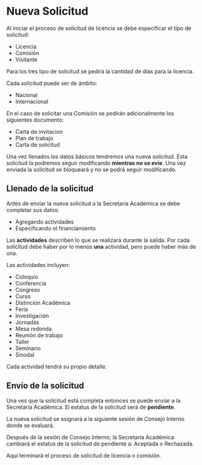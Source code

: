 Nueva Solicitud
===============

Al iniciar el proceso de solicitud de licencia se debe especificar el típo de solicitud:

- Licencia
- Comisión
- Visitante

Para los tres tipo de solicitud se pedirá la cantidad de días para la licencia.

Cada solicitud puede ser de ámbito:

- Nacional
- Internacional

En el caso de solicitar una Comisión se pedirán adicionalmente los siguientes documento:

- Carta de invitacion
- Plan de trabajo
- Carta de solicitud

Una vez llenados los datos básicos tendremos una nueva solicitud. Esta solicitud la podremos seguir modificando **mientras no se evíe**. 
Una vez enviada la solicitud se bloqueará y no se podrá seguir modificando.

Llenado de la solicitud
------------------------

Antes de enviar la nueva solicitud a la Secretaría Académica se debe completar sus datos:

- Agregando actividades
- Especificando el financiamiento

Las **actividades** describen lo que se realizará durante la salida. Por cada solicitud debe haber por lo menos **una** actividad, pero puede haber más de una.

Las actividades incluyen:

- Coloquio
- Conferencia
- Congreso
- Curso
- Distinción Académica
- Feria
- Investigación
- Jornadas
- Mesa redonda
- Reunión de trabajo 
- Taller
- Seminario
- Sinodal

Cada actividad tendrá su propio detalle.

Envío de la solicitud
---------------------

Una ves que la solicitud está completa entonces se puede enviar a la Secretaría Académica. El estatus de la solicitud será de **pendiente**.

La nueva solicitud se asignará a la siguiente sesión de Consejo Interno donde se evaluará.

Después de la sesión de Consejo Interno, la Secretaría Académica cambiará el estatus de la solicitud de pendiente a: Aceptada o Rechazada.

Aquí terminará el proceso de solicitud de licencia o comisión.
